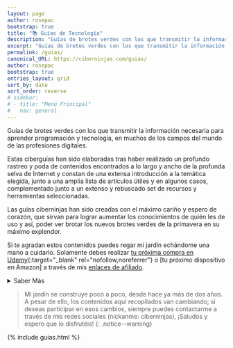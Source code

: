 ```yaml
---
layout: page
author: rosepac
bootstrap: true
title: "📚 Guías de Tecnología"
description: "Guías de brotes verdes con los que transmitir la información necesaria para aprender programación y tecnología, en muchos de los campos del mundo de las profesiones digitales."
excerpt: "Guías de brotes verdes con los que transmitir la información necesaria para aprender programación y tecnología, en muchos de los campos del mundo de las profesiones digitales."
permalink: /guias/
canonical_URL: https://ciberninjas.com/guias/
author: rosepac
bootstrap: true
entries_layout: grid
sort_by: date
sort_order: reverse
# sidebar:
# - title: "Menú Principal"
#   nav: general
---
```


Guías de brotes verdes con los que transmitir la información necesaria para aprender programación y tecnología, en muchos de los campos del mundo de las profesiones digitales.

Estas ciberguías han sido elaboradas tras haber realizado un profundo rastreo y poda de contenidos encontrados a lo largo y ancho de la profunda selva de Internet y constan de una extensa introducción a la temática elegida, junto a una amplia lista de artículos útiles y en algunos casos, complementado junto a un extenso y rebuscado set de recursos y herramientas seleccionadas.

Las guías ciberninjas han sido creadas con el máximo cariño y espero de corazón, que sirvan para lograr aumentar los conocimientos de quién les de uso y así, poder ver brotar los nuevos brotes verdes de la primavera en su máximo explendor.

Si te agradan estos contenidos puedes regar mi jardín echándome una mano a cuidarlo. Solamente debes realizar [tu próxima compra en Udemy](https://click.linksynergy.com/deeplink?id=W9Gem8jDoic&mid=39197&murl=https%3A%2F%2Fwww.udemy.com%2F){:target="_blank" rel="nofollow,noreferrer"} o [tu próximo dispositivo en Amazon] a través de mis <a href="/catalogo/" title="Enlaces a los Productos de la Tienda de Programación y Tecnología Ciberninjas">enlaces de afiliado</a>.</p>

<details>
<summary>Saber Más</summary>
<br/>
<p>Estas publicaciones han conllevado horas y horas de intenso trabajo de investigación, lectura, práctica y redacción; y como no, tiempo, mucho tiempo de búsqueda y más de un dolor de cabeza.</p>
<p>Hasta el momento, las semillas sembradas están relacionadas con: como aprender a aprender, como aprender a programar, como aprender diseño web, como aprender sobre bases de datos, las profesiones digitales más demandadas, las herramientas y frameworks más demandadas dentro de las profesiones digitales, las habilidades requeridas dentro de todos los trabajos digitales, los frameworks de desarrollo web, como aprender Javascript, como poder aprender Python, como aprender inteligencia artificial, los mejores libros para aprender GO, como aprender NodeJS, como aprender Rust, como aprender sobre generadores de sitios estáticos (como por ejemplo Jekyll), como poder aprender todo sobre CMS (como por ejemplo: Wordpress o Drupal), como aprender Git, como aprender posicionamiento y el SEO, las mejores herramienas para los mejores webmaster, ayuda para aprender todo lo necesario sobre los rastreadores web y el fichero robots.txt, como aprender diseño gráfico, los mejores sistemas operativos de código abierto, instaladores múltiples (como Chocolatey y Ninite), herramientas de utilidad (como Hiren´s BootCD o la enciclopedia offline Kiwix).</p>
</details>

> Mi jardín se construye poco a poco, desde hace ya más de dos años. A pesar de ello, los contenidos aquí recopilados van cambiando; si deseas participar en esos cambios, siempre puedes contactarme a través de mis redes sociales (nickanme: ciberninjas), ¡Saludos y espero que lo disfrutéis!
{: .notice--warning}

{% include guias.html %}